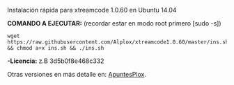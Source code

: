 Instalación rápida para xtreamcode 1.0.60 en Ubuntu 14.04

**COMANDO A EJECUTAR:** (recordar estar en modo root primero [sudo -s])

```
wget https://raw.githubusercontent.com/Alplox/xtreamcode1.0.60/master/ins.sh && chmod a+x ins.sh && ./ins.sh
```
**-Licencia:** z.B 3d5b0f8e468c332

Otras versiones en más detalle en: [ApuntesPlox](https://apuntesplox.blogspot.com/2018/09/como-instalar-xtreamcode-1060-ubuntu.html).
